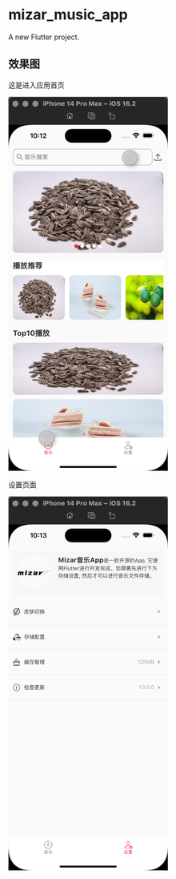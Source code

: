 # mizar_music_app

A new Flutter project.

## 效果图

这是进入应用首页

![music_home](./demo/music_home.png)


设置页面

![setting](./demo/music_setting.png)

